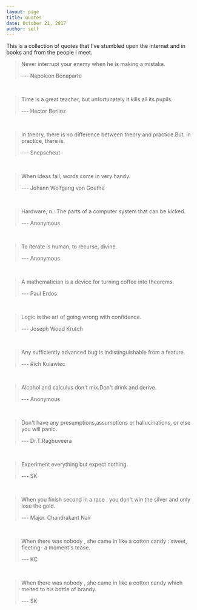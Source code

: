 ```yaml
---
layout: page
title: Quotes
date: October 21, 2017
author: self
---
```


This is a collection of quotes that I've stumbled upon the internet and in books and from the people I meet.

> Never interrupt your enemy when he is making a mistake.
>
> --- Napoleon Bonaparte

<br/>

> Time is a great teacher, but unfortunately it kills all its pupils.
>
> --- Hector Berlioz

<br/>

> In theory, there is no difference between theory and practice.But, in practice, there is.
>
> --- Snepscheut

<br/>

> When ideas fail, words come in very handy.
>
> --- Johann Wolfgang von Goethe

<br/>

> Hardware, n.: The parts of a computer system that can be kicked.
>
> --- Anonymous

<br/>

> To iterate is human, to recurse, divine.
>
> --- Anonymous

<br/>

> A mathematician is a device for turning coffee into theorems.
>
> --- Paul Erdos

<br/>

> Logic is the art of going wrong with confidence.
>
> --- Joseph Wood Krutch

<br/>

> Any sufficiently advanced bug is indistinguishable from a feature.
>
> --- Rich Kulawiec

<br/>

> Alcohol and calculus don't mix.Don't drink and derive.
>
> --- Anonymous

<br/>

> Don't have any presumptions,assumptions or hallucinations, or else you will panic.
>
> --- Dr.T.Raghuveera

<br/>

> Experiment everything but expect nothing.
>
> --- SK

<br/>

> When you finish second in a race , you don't win the silver and only lose the gold.
>
> --- Major. Chandrakant Nair

<br/>

> When there was nobody , she came in like a cotton candy : sweet, fleeting- a moment's tease.
>
> --- KC

<br/>

> When there was nobody , she came in like a cotton candy which melted to his bottle of brandy.
>
> --- SK